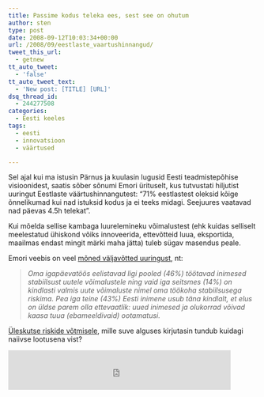 ```yaml
---
title: Passime kodus teleka ees, sest see on ohutum
author: sten
type: post
date: 2008-09-12T10:03:34+00:00
url: /2008/09/eestlaste_vaartushinnangud/
tweet_this_url:
  - getnew
tt_auto_tweet:
  - 'false'
tt_auto_tweet_text:
  - 'New post: [TITLE] [URL]'
dsq_thread_id:
  - 244277508
categories:
  - Eesti keeles
tags:
  - eesti
  - innovatsioon
  - väärtused

---
```

Sel ajal kui ma istusin Pärnus ja kuulasin lugusid Eesti teadmistepõhise visioonidest, saatis sõber sõnumi Emori ürituselt, kus tutvustati hiljutist uuringut Eestlaste väärtushinnangutest: &#8220;71% eestlastest oleksid kõige õnnelikumad kui nad istuksid kodus ja ei teeks midagi. Seejuures vaatavad nad päevas 4.5h telekat&#8221;.

Kui mõelda sellise kambaga luurelemineku võimalustest (ehk kuidas selliselt meelestatud ühiskond võiks innoveerida, ettevõtteid luua, eksportida, maailmas endast mingit märki maha jätta) tuleb sügav masendus peale.

Emori veebis on veel [mõned väljavõtted uuringust][1], nt:

> _Oma igapäevatöös eelistavad ligi pooled (46%) töötavad inimesed stabiilsust uutele võimalustele ning vaid iga seitsmes (14%) on kindlasti valmis uute võimaluste nimel oma töökoha stabiilsusega riskima. Pea iga teine (43%) Eesti inimene usub täna kindlalt, et elus on üldse parem olla ettevaatlik: uued inimesed ja olukorrad võivad kaasa tuua (ebameeldivaid) ootamatusi._

[Üleskutse riskide võtmisele][2], mille suve alguses kirjutasin tundub kuidagi naiivse lootusena vist?

<iframe src="http://www.facebook.com/plugins/like.php?href=http%3A%2F%2Fsten.tamkivi.com%2F2008%2F09%2Feestlaste_vaartushinnangud%2F&layout=standard&show_faces=true&width=450&action=like&colorscheme=light&height=80" scrolling="no" frameborder="0" style="border:none; overflow:hidden; width:450px; height:80px;" allowTransparency="true"></iframe>

 [1]: http://emor.ee/arhiiv.html?id=1913
 [2]: http://sten.tamkivi.com/2008/07/eesti_vajab_riskivotjaid.html